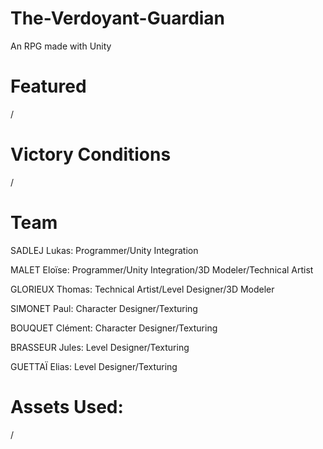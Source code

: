 # The-Verdoyant-Guardian
 An RPG made with Unity

# Featured
 /

# Victory Conditions
 /

# Team
 SADLEJ Lukas: Programmer/Unity Integration

 MALET Eloïse: Programmer/Unity Integration/3D Modeler/Technical Artist

 GLORIEUX Thomas: Technical Artist/Level Designer/3D Modeler

 SIMONET Paul: Character Designer/Texturing

 BOUQUET Clément: Character Designer/Texturing

 BRASSEUR Jules: Level Designer/Texturing

 GUETTAÏ Elias: Level Designer/Texturing

# Assets Used:
 /
